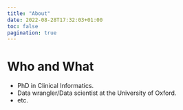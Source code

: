 ```yaml
---
title: "About"
date: 2022-08-28T17:32:03+01:00
toc: false
pagination: true
---
```


# Who and What

+ PhD in Clinical Informatics.
+ Data wrangler/Data scientist at the University of Oxford. 
+ etc.
